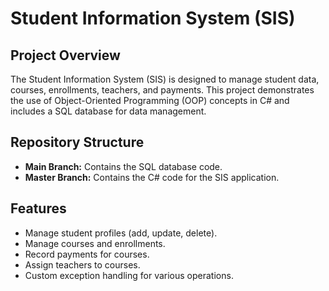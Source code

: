 # Student Information System (SIS)

## Project Overview
The Student Information System (SIS) is designed to manage student data, courses, enrollments, teachers, and payments. This project demonstrates the use of Object-Oriented Programming (OOP) concepts in C# and includes a SQL database for data management.

## Repository Structure
- **Main Branch:** Contains the SQL database code.
- **Master Branch:** Contains the C# code for the SIS application.

## Features
- Manage student profiles (add, update, delete).
- Manage courses and enrollments.
- Record payments for courses.
- Assign teachers to courses.
- Custom exception handling for various operations.
